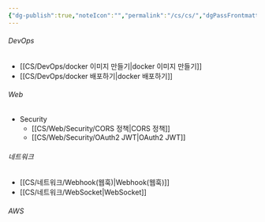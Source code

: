 ```yaml
---
{"dg-publish":true,"noteIcon":"","permalink":"/cs/cs/","dgPassFrontmatter":true}
---
```



###### DevOps
-  [[CS/DevOps/docker 이미지 만들기\|docker 이미지 만들기]]
- [[CS/DevOps/docker 배포하기\|docker 배포하기]]

###### Web
- Security
	-  [[CS/Web/Security/CORS 정책\|CORS 정책]]
	- [[CS/Web/Security/OAuth2 JWT\|OAuth2 JWT]]

###### 네트워크
- [[CS/네트워크/Webhook(웹훅)\|Webhook(웹훅)]]
- [[CS/네트워크/WebSocket\|WebSocket]]

###### AWS



